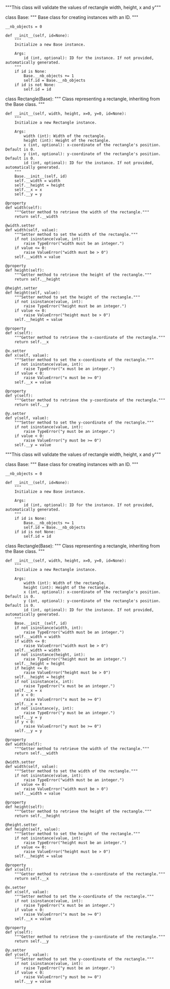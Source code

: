 """This class will validate the values of rectangle width, height, x and y"""


class Base:
    """
    Base class for creating instances with an ID.
    """

    __nb_objects = 0

    def __init__(self, id=None):
        """
        Initialize a new Base instance.

        Args:
            id (int, optional): ID for the instance. If not provided, automatically generated.
        """
        if id is None:
            Base.__nb_objects += 1
            self.id = Base.__nb_objects
        if id is not None:
            self.id = id


class Rectangle(Base):
    """
    Class representing a rectangle, inheriting from the Base class.
    """

    def __init__(self, width, height, x=0, y=0, id=None):
        """
        Initialize a new Rectangle instance.

        Args:
            width (int): Width of the rectangle.
            height (int): Height of the rectangle.
            x (int, optional): x-coordinate of the rectangle's position. Default is 0.
            y (int, optional): y-coordinate of the rectangle's position. Default is 0.
            id (int, optional): ID for the instance. If not provided, automatically generated.
        """
        Base.__init__(self, id)
        self.__width = width
        self.__height = height
        self.__x = x
        self.__y = y

    @property
    def width(self):
        """Getter method to retrieve the width of the rectangle."""
        return self.__width

    @width.setter
    def width(self, value):
        """Setter method to set the width of the rectangle."""
        if not isinstance(value, int):
            raise TypeError("width must be an integer.")
        if value <= 0:
            raise ValueError("width must be > 0")
        self.__width = value

    @property
    def height(self):
        """Getter method to retrieve the height of the rectangle."""
        return self.__height

    @height.setter
    def height(self, value):
        """Setter method to set the height of the rectangle."""
        if not isinstance(value, int):
            raise TypeError("height must be an integer.")
        if value <= 0:
            raise ValueError("height must be > 0")
        self.__height = value

    @property
    def x(self):
        """Getter method to retrieve the x-coordinate of the rectangle."""
        return self.__x

    @x.setter
    def x(self, value):
        """Setter method to set the x-coordinate of the rectangle."""
        if not isinstance(value, int):
            raise TypeError("x must be an integer.")
        if value < 0:
            raise ValueError("x must be >= 0")
        self.__x = value

    @property
    def y(self):
        """Getter method to retrieve the y-coordinate of the rectangle."""
        return self.__y

    @y.setter
    def y(self, value):
        """Setter method to set the y-coordinate of the rectangle."""
        if not isinstance(value, int):
            raise TypeError("y must be an integer.")
        if value < 0:
            raise ValueError("y must be >= 0")
        self.__y = value



"""This class will validate the values of rectangle width, height, x and y"""


class Base:
    """
    Base class for creating instances with an ID.
    """

    __nb_objects = 0

    def __init__(self, id=None):
        """
        Initialize a new Base instance.

        Args:
            id (int, optional): ID for the instance. If not provided, automatically generated.
        """
        if id is None:
            Base.__nb_objects += 1
            self.id = Base.__nb_objects
        if id is not None:
            self.id = id


class Rectangle(Base):
    """
    Class representing a rectangle, inheriting from the Base class.
    """

    def __init__(self, width, height, x=0, y=0, id=None):
        """
        Initialize a new Rectangle instance.

        Args:
            width (int): Width of the rectangle.
            height (int): Height of the rectangle.
            x (int, optional): x-coordinate of the rectangle's position. Default is 0.
            y (int, optional): y-coordinate of the rectangle's position. Default is 0.
            id (int, optional): ID for the instance. If not provided, automatically generated.
        """
        Base.__init__(self, id)
        if not isinstance(width, int):
            raise TypeError("width must be an integer.")
        self.__width = width
        if width <= 0:
            raise ValueError("width must be > 0")
        self.__width = width
        if not isinstance(height, int):
            raise TypeError("height must be an integer.")
        self.__height = height
        if height <= 0:
            raise ValueError("height must be > 0")
        self.__height = height
        if not isinstance(x, int):
            raise TypeError("x must be an integer.")
        self.__x = x
        if x < 0:
            raise ValueError("x must be >= 0")
        self.__x = x
        if not isinstance(y, int):
            raise TypeError("y must be an integer.")
        self.__y = y
        if y < 0:
            raise ValueError("y must be >= 0")
        self.__y = y

    @property
    def width(self):
        """Getter method to retrieve the width of the rectangle."""
        return self.__width

    @width.setter
    def width(self, value):
        """Setter method to set the width of the rectangle."""
        if not isinstance(value, int):
            raise TypeError("width must be an integer.")
        if value <= 0:
            raise ValueError("width must be > 0")
        self.__width = value

    @property
    def height(self):
        """Getter method to retrieve the height of the rectangle."""
        return self.__height

    @height.setter
    def height(self, value):
        """Setter method to set the height of the rectangle."""
        if not isinstance(value, int):
            raise TypeError("height must be an integer.")
        if value <= 0:
            raise ValueError("height must be > 0")
        self.__height = value

    @property
    def x(self):
        """Getter method to retrieve the x-coordinate of the rectangle."""
        return self.__x

    @x.setter
    def x(self, value):
        """Setter method to set the x-coordinate of the rectangle."""
        if not isinstance(value, int):
            raise TypeError("x must be an integer.")
        if value < 0:
            raise ValueError("x must be >= 0")
        self.__x = value

    @property
    def y(self):
        """Getter method to retrieve the y-coordinate of the rectangle."""
        return self.__y

    @y.setter
    def y(self, value):
        """Setter method to set the y-coordinate of the rectangle."""
        if not isinstance(value, int):
            raise TypeError("y must be an integer.")
        if value < 0:
            raise ValueError("y must be >= 0")
        self.__y = value
